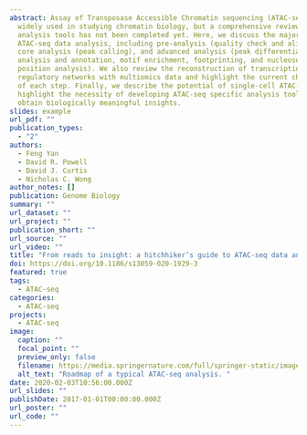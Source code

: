 ```yaml
---
abstract: Assay of Transposase Accessible Chromatin sequencing (ATAC-seq) is
  widely used in studying chromatin biology, but a comprehensive review of the
  analysis tools has not been completed yet. Here, we discuss the major steps in
  ATAC-seq data analysis, including pre-analysis (quality check and alignment),
  core analysis (peak calling), and advanced analysis (peak differential
  analysis and annotation, motif enrichment, footprinting, and nucleosome
  position analysis). We also review the reconstruction of transcriptional
  regulatory networks with multiomics data and highlight the current challenges
  of each step. Finally, we describe the potential of single-cell ATAC-seq and
  highlight the necessity of developing ATAC-seq specific analysis tools to
  obtain biologically meaningful insights.
slides: example
url_pdf: ""
publication_types:
  - "2"
authors:
  - Feng Yan
  - David R. Powell
  - David J. Curtis
  - Nicholas C. Wong
author_notes: []
publication: Genome Biology
summary: ""
url_dataset: ""
url_project: ""
publication_short: ""
url_source: ""
url_video: ""
title: "From reads to insight: a hitchhiker’s guide to ATAC-seq data analysis"
doi: https://doi.org/10.1186/s13059-020-1929-3
featured: true
tags:
  - ATAC-seq
categories:
  - ATAC-seq
projects:
  - ATAC-seq
image:
  caption: ""
  focal_point: ""
  preview_only: false
  filename: https://media.springernature.com/full/springer-static/image/art%3A10.1186%2Fs13059-020-1929-3/MediaObjects/13059_2020_1929_Fig2_HTML.png?as=webp
  alt_text: "Roadmap of a typical ATAC-seq analysis. "
date: 2020-02-03T10:56:00.000Z
url_slides: ""
publishDate: 2017-01-01T00:00:00.000Z
url_poster: ""
url_code: ""
---
```

